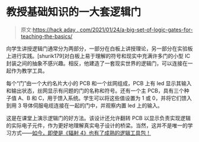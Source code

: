 # 教授基础知识的一大套逻辑门

> 原文:[https://hack aday . com/2021/01/24/a-big-set-of-logic-gates-for-teaching-the-basics/](https://hackaday.com/2021/01/24/a-big-set-of-logic-gates-for-teaching-the-basics/)

向学生讲授逻辑门通常分为两部分，一部分在白板上讲授理论，另一部分在实验板上进行实践。[shurik179]对白板上易于理解的符号和现实中充满许多门的小型 IC 封装之间的抽象不感兴趣。相反，他建造了一套现实世界的逻辑门，可以连接在一起作为教学工具。

每个“门”由一个大约名片大小的 PCB 和一个丝网组成，PCB 上有 led 显示其输入和输出状态，丝网显示有问题的门的名称和符号。还有一个主 PCB，具有三个种子值 A、B 和 C，用于馈入系统。学生可以将这些值设置为 1 或 0，并将它们馈入到用 3 导体伺服电缆连接在一起的门中，并观察内置 led 上的输入。

这是在课堂上演示逻辑门的好方法。该设计还允许翻转 PCB 以显示负责实现逻辑的实际电子元件，作为更好地理解真实电子设计的桥梁。当然，这并不是唯一的学习方式——[如今，即使是《辐射 4》也有了成熟的逻辑工具包！](https://hackaday.com/2016/06/22/fallout-4-gets-logic-gates-is-functionally-complete/)